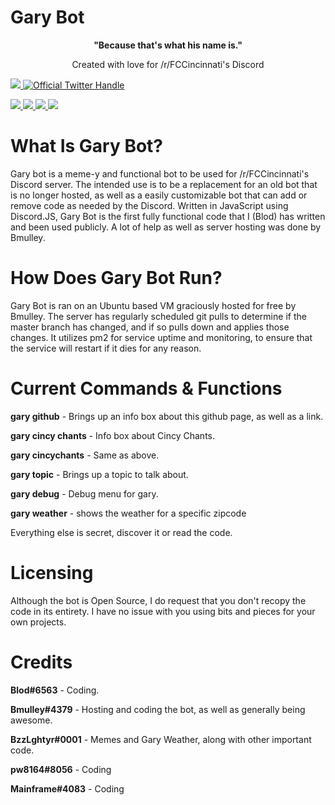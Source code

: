 <p align="center">
<h1>Gary Bot</h1>
<p style="text-align:center"><b>"Because that's what his name is."</b></p>
<p style="text-align:center">Created with love for /r/FCCincinnati's Discord</p>
<a href="https://discord.gg/BWdmn3G">
  <img src="https://img.shields.io/badge/discord-join-7289DA.svg?logo=discord&longCache=true&style=flat" />
</a>
<a href="https://twitter.com/intent/follow?screen_name=FCCincyDiscord"> 
  <img src="https://badgen.net/twitter/follow/FCCincyDiscord?icon=twitter&label=%40FCCincyDiscord" alt="Official Twitter Handle" />
</a>
</p>
<p style=text-align:center">
<a href=#merged>
  <img src="https://badgen.net/github/merged-prs/blod722/gary-bot">
</a>
<a href=#commits>
  <img src="https://badgen.net/github/commits/blod722/gary-bot">
</a>
<a href=#release>
  <img src="https://badgen.net/github/release/blod722/gary-bot">
</a>
<a href=#license>
  <img src="https://badgen.net/github/license/blod722/gary-bot">
</a>
</p>
  
                                                                
# What Is Gary Bot?
Gary bot is a meme-y and functional bot to be used for /r/FCCincinnati's Discord server. The intended use is to be a replacement for an old bot that is no longer hosted, as well as a easily customizable bot that can add or remove code as needed by the Discord. Written in JavaScript using Discord.JS, Gary Bot is the first fully functional code that I (Blod) has written and been used publicly. A lot of help as well as server hosting was done by Bmulley.

# How Does Gary Bot Run?
Gary Bot is ran on an Ubuntu based VM graciously hosted for free by Bmulley. The server has regularly scheduled git pulls to determine if the master branch has changed, and if so pulls down and applies those changes.  It utilizes pm2 for service uptime and monitoring, to ensure that the service will restart if it dies for any reason.

# Current Commands & Functions
**gary github** - Brings up an info box about this github page, as well as a link.

**gary cincy chants** - Info box about Cincy Chants.

**gary cincychants** - Same as above.

**gary topic** - Brings up a topic to talk about.

**gary debug** - Debug menu for gary.

**gary weather** - shows the weather for a specific zipcode

Everything else is secret, discover it or read the code.

# Licensing
Although the bot is Open Source, I do request that you don't recopy the code in its entirety. I have no issue with you using bits and pieces for your own projects.

# Credits
**Blod#6563** - Coding.

**Bmulley#4379** - Hosting and coding the bot, as well as generally being awesome.

**BzzLghtyr#0001** - Memes and Gary Weather, along with other important code.

**pw8164#8056** - Coding

**Mainframe#4083** - Coding
